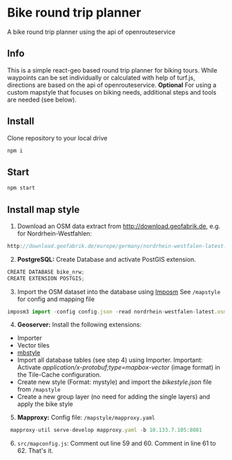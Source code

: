 # Bike round trip planner
A bike round trip planner using the api of openrouteservice

## Info
This is a simple react-geo based round trip planner for biking tours.
While waypoints can be set individually or calculated with help of turf.js, directions are based on the api of openrouteservice.
**Optional** For using a custom mapstyle that focuses on biking needs, additional steps and tools are needed (see below).

## Install
Clone repository to your local drive
```javascript static
npm i
```

## Start
```javascript static
npm start
 ```

## Install map style
1. Download an OSM data extract from http://download.geofabrik.de, e.g. for Nordrhein-Westfahlen:
```javascript static
http://download.geofabrik.de/europe/germany/nordrhein-westfalen-latest.osm.pbf
```

2. **PostgreSQL:** Create Database and activate PostGIS extension.
```javascript static
CREATE DATABASE bike_nrw;
CREATE EXTENSION POSTGIS;
```

3. Import the OSM dataset into the database using [Imposm](https://github.com/omniscale/imposm3) See `/mapstyle` for config and mapping file
```javascript static
imposm3 import -config config.json -read nordrhein-westfalen-latest.osm.pbf -write -limitto nrw.geojson
```

4. **Geoserver:** Install the following extensions:
  - Importer
  - Vector tiles
  - [mbstyle](http://ares.opengeo.org/geoserver/master/community-latest/)
  - Import all database tables (see step 4) using Importer. Important: Activate *application/x-protobuf;type=mapbox-vector* (image format) in the Tile-Cache configuration.
  - Create new style (Format: mystyle) and import the *bikestyle.json* file from `/mapstyle`
  - Create a new group layer (no need for adding the single layers) and apply the bike style

 5. **Mapproxy:** Config file: `/mapstyle/mapproxy.yaml`
```javascript static
 mapproxy-util serve-develop mapproxy.yaml -b 10.133.7.105:8081
 ```

 6. `src/mapconfig.js`: Comment out line 59 and 60. Comment in line 61 to 62. That's it.
